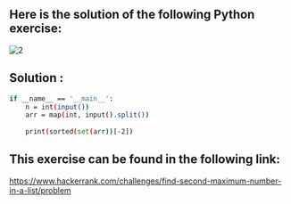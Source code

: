 ## Here is the solution of the following Python exercise:
![2](https://github.com/lamia-datalover/Python_exercices/assets/145395677/3b027320-7db1-4c51-8159-7358f689203e)
## Solution :
```bash
if __name__ == '__main__':
    n = int(input())
    arr = map(int, input().split())
    
    print(sorted(set(arr))[-2])
```
## This exercise can be found in the following link:
https://www.hackerrank.com/challenges/find-second-maximum-number-in-a-list/problem
